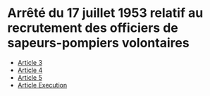 # Arrêté du 17 juillet 1953 relatif au recrutement des officiers de sapeurs-pompiers volontaires

- [Article 3](article-3.md)
- [Article 4](article-4.md)
- [Article 5](article-5.md)
- [Article Execution](article-execution.md)
